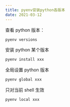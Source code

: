 ```yaml
---
title: pyenv安装python各版本
date: 2021-03-12
---
```


查看 python 版本：

```bash
pyenv versions
```

安装 python 某个版本

```bash
pyenv install xxx
```

全局设置 python 版本

```bash
pyenv global xxx
```

只对当前 shell 生效

```bash
pyenv local xxx
```

